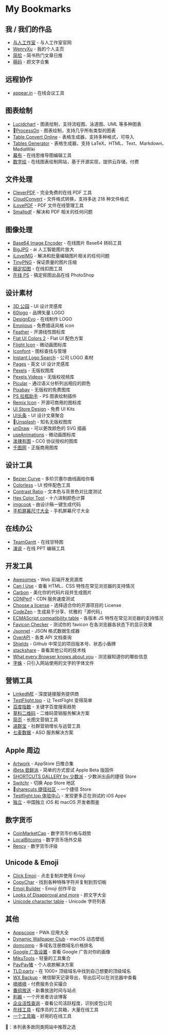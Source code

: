 # My Bookmarks
## 我 / 我们的作品
- [与人工作室](http://yuren.io/) - 与人工作室官网
- [WenryXu](http://www.wenryxu.com/) - 我的个人主页
- [简拾](http://www.jiantop.com/) - 简书热门文章日推
- [萌码](http://mengma.moe/) - 颜文字合集

## 远程协作
- [appear.in](https://appear.in/) - 在线会议工具

## 图表绘制
- [Lucidchart](https://www.lucidchart.com) - 图表绘制，支持流程图、泳道图、UML 等多种图表
- 🌟[ProcessOn](https://www.processon.com/) - 图表绘制，支持几乎所有类型的图表
- [Table Convert Online](https://tableconvert.com/) - 表格生成器，支持多种格式，可导入
- [Tables Generator](https://www.tablesgenerator.com) - 表格生成器，支持 LaTeX、HTML、Text、Markdown、MediaWiki
- [幕布](https://mubu.com/) - 在线思维导图编辑工具
- [数字绘](https://www.myshuju.net/) - 在线图表绘制网站，基于开源实现，提供云存储，付费

## 文件处理
- [CleverPDF](https://www.cleverpdf.com/cn) - 完全免费的在线 PDF 工具
- [CloudConvert](https://cloudconvert.com) - 文件格式转换，支持多达 218 种文件格式
- [iLovePDF](https://www.ilovepdf.com/zh_cn) - PDF 文件在线管理工具
- [Smallpdf](https://smallpdf.com/cn) - 解决和 PDF 相关的任何问题

## 图像处理
- [Base64 Image Encoder](https://www.base64-image.de/) - 在线图片 Base64 转码工具
- [BigJPG](http://bigjpg.com/zh) - ai 人工智能图片放大
- [iLoveIMG](https://www.iloveimg.com/zh-cn) - 解决和批量编辑图片相关的任何问题
- [TinyPNG](https://tinypng.com/) - 保证质量的图片压缩
- [稿定扣图](https://www.gaoding.com/koutu) - 在线扣图工具
- [在线 PS](https://ps.gaoding.com/) - 搞定抠图出品在线 PhotoShop

## 设计素材
- [3D 公园](https://app.3dpark.net/) - UI 设计灵感库
- [60logo](http://www.60logo.com/) - 品牌矢量 LOGO
- [DesignEvo](https://www.designevo.com/cn/) - 在线制作 LOGO
- [Emojious](https://www.emojious.com/) - 免费插话风格 icon
- [Feather](https://feathericons.com/) - 开源线性图标库
- [Flat UI Colors 2](https://flatuicolors.com/) - Flat UI 配色方案
- [Flight Icon](https://www.flighticon.co/) - 微动画图标库
- [Iconfont](http://www.iconfont.cn/) - 图标查找与管理
- [Instant Logo Search](http://instantlogosearch.com) - 公司 LOGO 素材
- [Pages](https://www.pages.xyz/) - 英文 UI 设计灵感库
- [Pexels](https://www.pexels.com/) - 无版权图库
- [Pexels Videos](https://www.pexels.com/) - 无版权视频库
- [Picular](https://picular.co/) - 通过语义分析列出相应的颜色
- [Pixabay](https://pixabay.com/) - 无版权的免费图库
- [PS 拉框助手](https://pslkzs.com/) - PS 图表绘制插件
- [Remix Icon](https://remixicon.com/) - 开源可商用的图标库
- [UI Store Design](https://www.uistore.design/) - 免费 UI Kits
- [UI头条](http://uih2.com/) - UI 设计文章聚合
- 🌟[Unsplash](https://unsplash.com/) - 知名无版权图库
- [unDraw](http://undraw.co/illustrations) - 可以更改颜色的 SVG 插画
- [useAnimations](https://useanimations.com/) - 微动画图标库
- [泼辣有图](http://www.polayoutu.com/collections) - CC0 协议授权的图库
- [千图网](http://www.58pic.com/zb/) - 正版商用图库

## 设计工具
- [Bezier Curve](http://myst729.github.io/bezier-curve/) - 多阶贝塞尔曲线画给你看
- [Colorless](https://colorless.app/) - UI 控件配色工具
- [Contrast Ratio](https://contrast-ratio.com/) - 文本色与背景色对比度测试
- [Hex Color Tool](https://www.cssfontstack.com/oldsites/hexcolortool/) - 十六进制颜色计算
- [imgcook](https://imgcook.taobao.org/) - 由设计稿一键生成代码
- [手机屏幕尺寸大全](https://uiiiuiii.com/screen/index.htm) - 手机屏幕尺寸大全

## 在线办公
- [TeamGantt](https://www.teamgantt.com/) - 在线甘特图
- [演说](https://yanshuo.io/) - 在线 PPT 编辑工具

## 开发工具
- [Awesomes](https://www.awesomes.cn/) - Web 前端开发资源库
- [Can I Use](https://caniuse.com/) - 查看 HTML、CSS 特性在常见浏览器的支持情况
- [Carbon](https://carbon.now.sh) - 美化你的代码片段并生成图片
- [CDNPerf](https://www.cdnperf.com/) - CDN 服务速度测试
- [Choose a license](https://choosealicense.com/) - 选择适合你的开源项目的 License
- [CodeZen](http://codezen.rishimohan.me/) - 生成易于分享、优雅的「源代码」
- [ECMAScript compatibility table](http://kangax.github.io/compat-table/es6/) - 各版本 JS 特性在常见浏览器的支持情况
- [Favicon Checker](http://www.colinkeany.com/favicon-checker/) - 测试你的 favicon 在各浏览器各状态下的显示效果
- [Jsonnet](https://jsonnet.org/) - JSON 格式数据生成器
- [OverAPI](http://overapi.com/) - 各类 API 文档查询
- [Shields](https://shields.io/) - Github 中常见的项目版本号、状态小盾牌
- [stackshare](https://stackshare.io/) - 查看其他公司的技术栈
- [What every Browser knows about you](http://webkay.robinlinus.com/) - 浏览器知道你的哪些信息
- [字蛛](http://font-spider.org/) - 只引入网站使用的文字的字体文件

## 营销工具
- [LinkedME](https://www.linkedme.cc/index.html) - 深度链接服务提供商
- [TestFlight.top](https://testflight.top) - 让 TestFlight 变得简单
- [百度指数](https://index.baidu.com) - 关键字百度搜索趋势
- [草料二维码](https://cli.im/) - 二维码营销服务解决方案
- [简页](http://www.jianye.im/) - 长图文营销工具
- [进群宝](http://www.jinqunbao.com/) - 社群营销增长与运营工具
- [七麦数据](https://www.qimai.cn/) - ASO 服务解决方案

## Apple 周边
- [Artwork](https://artwork.today/) - AppStore 日推合集
- [iBeta 尝鲜派](https://ibeta.me/) - 简单的方式尝试 Apple Beta 版固件
- [SHORTCUTS GALLERY by 少数派](https://shortcuts.sspai.com/) - 少数派出品的捷径 Store
- [Switchr](http://switchr.imagility.io/) - 切换 App Store 地区
- 🌟[sharecuts 捷径社区](https://sharecuts.cn/) - 一个捷径 Store
- [Testflight.top 体验中心](https://testflight.top/t/applist) - 发现更多正在测试的 iOS Apps
- [独立](https://josephchang10.github.io/chinese-indie-hackers/) - 中国独立 iOS 和 macOS 开发者图鉴

## 数字货币
- [CoinMarketCap](https://coinmarketcap.com) - 数字货币价格与趋势
- [LocalBitcoins](https://localbitcoins.com/) - 数字货币场外交易
- [Rency](https://rency.com/) - 数字货币评级

## Unicode & Emoji
- [Click Emoji](https://www.clickemoji.com/) - 点击复制并使用 Emoji
- [CopyChar](http://copychar.cc/popular) - 找到各种特殊字符并复制到剪切板
- [Emoji Builder](http://phlntn.com/emojibuilder/) - Emoji 创作平台
- [Looks of Disapproval and more](https://looks.wtf/) - 颜文字大全
- [Unicode character table](https://unicode-table.com/en/) - Unicode 字符列表

## 其他
- [Appscope](https://appsco.pe/) - PWA 应用大全
- [Dynamic Wallpaper Club](https://dynamicwallpaper.club/) - macOS 动态壁纸
- [domcomp](https://www.domcomp.com/) - 多域名注册商域名价格排名
- [Google 广告设置](https://adssettings.google.com/authenticated) - 查看 Google 广告对你的画像
- [MikuTools](https://miku.tools/) - 轻量的工具集合
- [PayPay猪](https://paypayzhu.com) - 个人收款解决方案
- [TLD.party](https://tld.party/) - 在 1000+ 顶级域名中找到自己想要的顶级域名
- [WX Backup](http://wxbackup.imxfd.com/) - 微信聊天记录导出，导出后可以在浏览器中查看
- [嘀嘀嘀](https://kaiche.co) - 付费服务合买撮合
- [番组放送](https://bgmlist.com/) - 新番放送时间与站点
- [利器](http://liqi.io/) - 一个开发者访谈博客
- [企业活性查询](http://qymss.pullwave.com/) - 查看公司活跃程度，识别皮包公司
- [在线工具](https://tool.lu/) - 程序员的工具箱，大量在线工具
- [一个工具箱](http://www.atoolbox.net/) - 好用的在线工具

🌟：本列表多款同类网站中推荐之选
